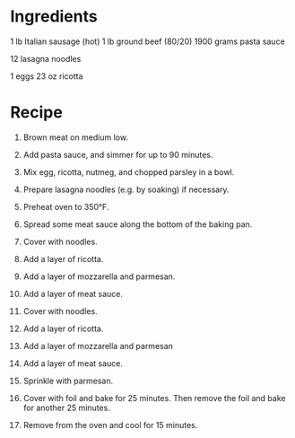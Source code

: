 Ingredients
===========
1 lb Italian sausage (hot)
1 lb ground beef (80/20)
1900 grams pasta sauce

12 lasagna noodles

1 eggs
23 oz ricotta

Recipe
======
1. Brown meat on medium low.
2. Add pasta sauce, and simmer for up to 90 minutes.

3. Mix egg, ricotta, nutmeg, and chopped parsley in a bowl.

4. Prepare lasagna noodles (e.g. by soaking) if necessary.
5. Preheat oven to 350°F.

6. Spread some meat sauce along the bottom of the baking pan.
7. Cover with noodles.
8. Add a layer of ricotta.
9. Add a layer of mozzarella and parmesan.
10. Add a layer of meat sauce.
11. Cover with noodles.
12. Add a layer of ricotta.
13. Add a layer of mozzarella and parmesan
14. Add a layer of meat sauce.
15. Sprinkle with parmesan.
16. Cover with foil and bake for 25 minutes.  Then remove the foil and bake for 
    another 25 minutes.
17. Remove from the oven and cool for 15 minutes.



